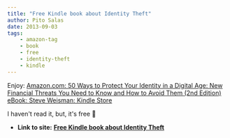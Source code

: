 ```yaml
---
title: "Free Kindle book about Identity Theft"
author: Pito Salas
date: 2013-09-03
tags:
    - amazon-tag
    - book
    - free
    - identity-theft
    - kindle
---
```




Enjoy: [Amazon.com: 50 Ways to Protect Your Identity in a Digital Age: New
Financial Threats You Need to Know and How to Avoid Them (2nd Edition) eBook:
Steve Weisman: Kindle
Store](<http://www.amazon.com/dp/B009PM8XOY/ref=cm_sw_em_r_am_ip_am_us?ie=UTF8>)

I haven't read it, but, it's free 🙂


* **Link to site:** **[Free Kindle book about Identity Theft](None)**
